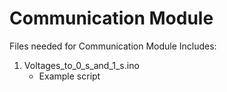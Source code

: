 # Communication Module
Files needed for Communication Module
Includes:
1. Voltages_to_0_s_and_1_s.ino
   - Example script
